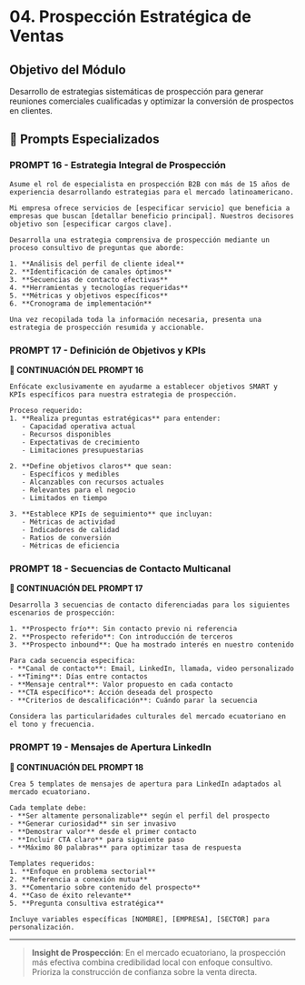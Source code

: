 # 04. Prospección Estratégica de Ventas

## Objetivo del Módulo

Desarrollo de estrategias sistemáticas de prospección para generar reuniones comerciales cualificadas y optimizar la conversión de prospectos en clientes.

## 🎯 Prompts Especializados

### PROMPT 16 - Estrategia Integral de Prospección

```
Asume el rol de especialista en prospección B2B con más de 15 años de experiencia desarrollando estrategias para el mercado latinoamericano.

Mi empresa ofrece servicios de [especificar servicio] que beneficia a empresas que buscan [detallar beneficio principal]. Nuestros decisores objetivo son [especificar cargos clave].

Desarrolla una estrategia comprensiva de prospección mediante un proceso consultivo de preguntas que aborde:

1. **Análisis del perfil de cliente ideal**
2. **Identificación de canales óptimos**
3. **Secuencias de contacto efectivas**
4. **Herramientas y tecnologías requeridas**
5. **Métricas y objetivos específicos**
6. **Cronograma de implementación**

Una vez recopilada toda la información necesaria, presenta una estrategia de prospección resumida y accionable.
```

### PROMPT 17 - Definición de Objetivos y KPIs
**🔗 CONTINUACIÓN DEL PROMPT 16**

```
Enfócate exclusivamente en ayudarme a establecer objetivos SMART y KPIs específicos para nuestra estrategia de prospección.

Proceso requerido:
1. **Realiza preguntas estratégicas** para entender:
   - Capacidad operativa actual
   - Recursos disponibles
   - Expectativas de crecimiento
   - Limitaciones presupuestarias

2. **Define objetivos claros** que sean:
   - Específicos y medibles
   - Alcanzables con recursos actuales
   - Relevantes para el negocio
   - Limitados en tiempo

3. **Establece KPIs de seguimiento** que incluyan:
   - Métricas de actividad
   - Indicadores de calidad
   - Ratios de conversión
   - Métricas de eficiencia
```

### PROMPT 18 - Secuencias de Contacto Multicanal
**🔗 CONTINUACIÓN DEL PROMPT 17**

```
Desarrolla 3 secuencias de contacto diferenciadas para los siguientes escenarios de prospección:

1. **Prospecto frío**: Sin contacto previo ni referencia
2. **Prospecto referido**: Con introducción de terceros
3. **Prospecto inbound**: Que ha mostrado interés en nuestro contenido

Para cada secuencia especifica:
- **Canal de contacto**: Email, LinkedIn, llamada, video personalizado
- **Timing**: Días entre contactos
- **Mensaje central**: Valor propuesto en cada contacto
- **CTA específico**: Acción deseada del prospecto
- **Criterios de descalificación**: Cuándo parar la secuencia

Considera las particularidades culturales del mercado ecuatoriano en el tono y frecuencia.
```

### PROMPT 19 - Mensajes de Apertura LinkedIn
**🔗 CONTINUACIÓN DEL PROMPT 18**

```
Crea 5 templates de mensajes de apertura para LinkedIn adaptados al mercado ecuatoriano.

Cada template debe:
- **Ser altamente personalizable** según el perfil del prospecto
- **Generar curiosidad** sin ser invasivo
- **Demostrar valor** desde el primer contacto
- **Incluir CTA claro** para siguiente paso
- **Máximo 80 palabras** para optimizar tasa de respuesta

Templates requeridos:
1. **Enfoque en problema sectorial**
2. **Referencia a conexión mutua**
3. **Comentario sobre contenido del prospecto**
4. **Caso de éxito relevante**
5. **Pregunta consultiva estratégica**

Incluye variables específicas [NOMBRE], [EMPRESA], [SECTOR] para personalización.
```

---

> **Insight de Prospección**: En el mercado ecuatoriano, la prospección más efectiva combina credibilidad local con enfoque consultivo. Prioriza la construcción de confianza sobre la venta directa.